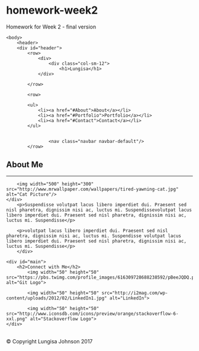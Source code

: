 # homework-week2
Homework for Week 2 - final version

<!DOCTYPE html>
<html lang="en-us">

<head>
  <meta charset="UTF-8">
  <title>HOMEWORK WEEK2</title>

  <link rel="stylesheet" type="text/css" href="homework week2.css"/>

</head>

<container>
<div id="container">

	<body>
		<header>
		<div id="header">
			<row>
				<div>
					<div class="col-sm-12">
  						<h1>Lungisa</h1>
  				</div>

  			</row>

  			<row>

  			<ul>
  				<li><a href="#About">About</a></li>
  				<li><a href="#Portfolio">Portfolio</a></li>
  				<li><a href="#Contact">Contact</a></li>
			</ul>
  	
    			
    				<nav class="navbar navbar-default"/>
  			</row>
  </div>
</row>
</header>

<row>
	<div id="content">
		<h2>About Me</h2>
		<div>

<hr>

 		<img width="500" height="300" src="http://www.mrwallpaper.com/wallpapers/tired-yawning-cat.jpg" alt="Cat Picture"/>
 	</div>
 		<p>Suspendisse volutpat lacus libero imperdiet dui. Praesent sed nisl pharetra, dignissim nisi ac, luctus mi. Suspendissevolutpat lacus libero imperdiet dui. Praesent sed nisl pharetra, dignissim nisi ac, luctus mi. Suspendisse</p>

		<p>volutpat lacus libero imperdiet dui. Praesent sed nisl pharetra, dignissim nisi ac, luctus mi. Suspendisse volutpat lacus libero imperdiet dui. Praesent sed nisl pharetra, dignissim nisi ac, luctus mi. Suspendisse</p>
		</div>
</row>

<row>

	<div id="main">
		<h2>Connect with Me</h2>
			<img width="50" height="50" src="https://pbs.twimg.com/profile_images/616309728688238592/pBeeJQDQ.png" alt="Git Logo">
			
			<img width="50" height="50" src="http://i2mag.com/wp-content/uploads/2012/02/LinkedIn1.jpg" alt="LinkedIn">
			
			<img width="50" height="50" src="http://www.iconsdb.com/icons/preview/orange/stackoverflow-6-xxl.png" alt="Stackoverflow Logo">
	</div>

</row>

<div id="footer">
<br>
	&copy; Copyright Lungisa Johnson 2017
</div>

</container>
